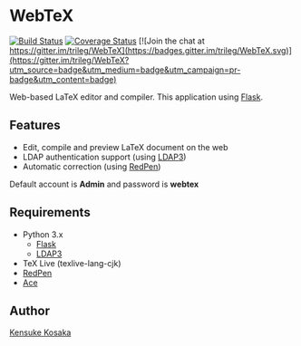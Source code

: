 # WebTeX
[![Build Status](https://travis-ci.org/trileg/WebTeX.svg?branch=master)](https://travis-ci.org/trileg/WebTeX)
[![Coverage Status](https://coveralls.io/repos/github/trileg/WebTeX/badge.svg?branch=master)](https://coveralls.io/github/trileg/WebTeX?branch=master)
[![Join the chat at https://gitter.im/trileg/WebTeX](https://badges.gitter.im/trileg/WebTeX.svg)](https://gitter.im/trileg/WebTeX?utm_source=badge&utm_medium=badge&utm_campaign=pr-badge&utm_content=badge)

<script src="http://coinwidget.com/widget/coin.js"></script>
<script>
CoinWidgetCom.go({
	wallet_address: "1CMw6RVEvqLAJnc3RWR4ykajpZwpfAA9Kq"
	, currency: "bitcoin"
	, counter: "count"
	, alignment: "bl"
	, qrcode: true
	, auto_show: false
	, lbl_button: "Donate"
	, lbl_address: "My Bitcoin Address:"
	, lbl_count: "donations"
	, lbl_amount: "BTC"
});
</script>

Web-based LaTeX editor and compiler.
This application using [Flask](https://github.com/mitsuhiko/flask "https://github.com/mitsuhiko/flask").

## Features
- Edit, compile and preview LaTeX document on the web
- LDAP authentication support (using [LDAP3](https://github.com/cannatag/ldap3 "https://github.com/cannatag/ldap3"))
- Automatic correction (using [RedPen](https://github.com/redpen-cc/redpen/ "https://github.com/redpen-cc/redpen/"))

Default account is **Admin** and password is **webtex**

## Requirements
- Python 3.x
  - [Flask](https://github.com/mitsuhiko/flask "https://github.com/mitsuhiko/flask")
  - [LDAP3](https://github.com/cannatag/ldap3 "https://github.com/cannatag/ldap3")
- TeX Live (texlive-lang-cjk)
- [RedPen](https://github.com/redpen-cc/redpen/ "https://github.com/redpen-cc/redpen/")
- [Ace](https://github.com/ajaxorg/ace "https://github.com/ajaxorg/ace")

## Author
[Kensuke Kosaka](https://github.com/trileg "https://github.com/trileg")